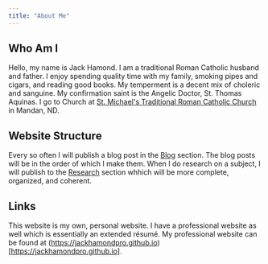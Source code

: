 ```yaml
---
title: "About Me"
---
```


## Who Am I

Hello, my name is Jack Hamond. I am a traditional Roman Catholic husband and father. I enjoy spending quality time with my family, smoking pipes and cigars, and reading good books. My temperment is a decent mix of choleric and sanguine. My confirmation saint is the Angelic Doctor, St. Thomas Aquinas. I go to Church at [St. Michael's Traditional Roman Catholic Church](https://stm-nd.sspx.org/) in Mandan, ND.

## Website Structure

Every so often I will publish a blog post in the [Blog](/blog/) section. The blog posts will be in the order of which I make them. When I do research on a subject, I will publish to the [Research](/reseach/) section whhich will be more complete, organized, and coherent.

## Links

This website is my own, personal website. I have a professional website as well which is essentially an extended résumé. My professional website can be found at (https://jackhamondpro.github.io)[https://jackhamondpro.github.io].
